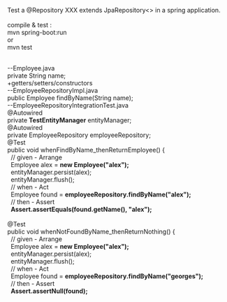 Test a @Repository XXX extends JpaRepository<> in a spring application.<br/>
<br/>
compile & test :<br/>
mvn spring-boot:run<br/>
or<br/>
mvn test<br/>

<br/>
--Employee.java<br/>
private String name;<br/>
+getters/setters/constructors<br/>
--EmployeeRepositoryImpl.java<br/>
public Employee findByName(String name);<br/>
--EmployeeRepositoryIntegrationTest.java<br/>
@Autowired<br/>
private <b>TestEntityManager</b> entityManager;<br/>
@Autowired<br/>
private EmployeeRepository employeeRepository;<br/>
@Test<br/>
public void whenFindByName_thenReturnEmployee() {<br/>
&nbsp;&nbsp;// given - Arrange<br/>
&nbsp;&nbsp;Employee alex = <b>new Employee("alex");</b><br/>
&nbsp;&nbsp;entityManager.persist(alex);<br/>
&nbsp;&nbsp;entityManager.flush();<br/>
&nbsp;&nbsp;// when - Act<br/>
&nbsp;&nbsp;Employee found = <b>employeeRepository.findByName("alex");</b><br/>
&nbsp;&nbsp;// then - Assert<br/>
&nbsp;&nbsp;<b>Assert.assertEquals(found.getName(), "alex");</b><br/>
<br/>
@Test<br/>
public void whenNotFoundByName_thenReturnNothing() {<br/>
&nbsp;&nbsp;// given - Arrange<br/>
&nbsp;&nbsp;Employee alex = <b>new Employee("alex");</b><br/>
&nbsp;&nbsp;entityManager.persist(alex);<br/>
&nbsp;&nbsp;entityManager.flush();<br/>
&nbsp;&nbsp;// when - Act<br/>
&nbsp;&nbsp;Employee found = <b>employeeRepository.findByName("georges");</b><br/>
&nbsp;&nbsp;// then - Assert<br/>
&nbsp;&nbsp;<b>Assert.assertNull(found);</b><br/>
<br/>